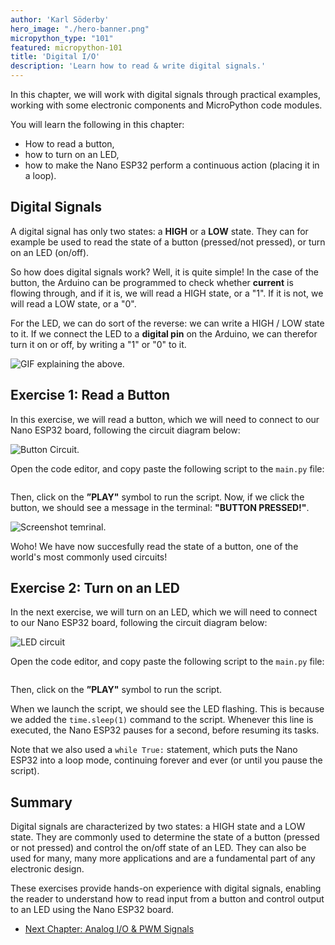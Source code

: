 ```yaml
---
author: 'Karl Söderby'
hero_image: "./hero-banner.png"
micropython_type: "101"
featured: micropython-101
title: 'Digital I/O'
description: 'Learn how to read & write digital signals.'
---
```


In this chapter, we will work with digital signals through practical examples, working with some electronic components and MicroPython code modules.

You will learn the following in this chapter:
- How to read a button,
- how to turn on an LED,
- how to make the Nano ESP32 perform a continuous action (placing it in a loop).

## Digital Signals

A digital signal has only two states: a **HIGH** or a **LOW** state. They can for example be used to read the state of a button (pressed/not pressed), or turn on an LED (on/off).

So how does digital signals work? Well, it is quite simple! In the case of the button, the Arduino can be programmed to check whether **current** is flowing through, and if it is, we will read a HIGH state, or a "1". If it is not, we will read a LOW state, or a "0".

For the LED, we can do sort of the reverse: we can write a HIGH / LOW state to it. If we connect the LED to a **digital pin** on the Arduino, we can therefor turn it on or off, by writing a "1" or "0" to it.

![GIF explaining the above.]()

## Exercise 1: Read a Button

In this exercise, we will read a button, which we will need to connect to our Nano ESP32 board, following the circuit diagram below:

![Button Circuit.]()

Open the code editor, and copy paste the following script to the `main.py` file:

```python

```

Then, click on the **”PLAY"** symbol to run the script. Now, if we click the button, we should see a message in the terminal: **"BUTTON PRESSED!"**.

![Screenshot temrinal]().

Woho! We have now succesfully read the state of a button, one of the world's most commonly used circuits!

## Exercise 2: Turn on an LED

In the next exercise, we will turn on an LED, which we will need to connect to our Nano ESP32 board, following the circuit diagram below:

![LED circuit]()

Open the code editor, and copy paste the following script to the `main.py` file:

```python

```

Then, click on the **”PLAY"** symbol to run the script. 

When we launch the script, we should see the LED flashing. This is because we added the `time.sleep(1)` command to the script. Whenever this line is executed, the Nano ESP32 pauses for a second, before resuming its tasks.

Note that we also used a `while True:` statement, which puts the Nano ESP32 into a loop mode, continuing forever and ever (or until you pause the script).

## Summary

Digital signals are characterized by two states: a HIGH state and a LOW state. They are commonly used to determine the state of a button (pressed or not pressed) and control the on/off state of an LED. They can also be used for many, many more applications and are a fundamental part of any electronic design.

These exercises provide hands-on experience with digital signals, enabling the reader to understand how to read input from a button and control output to an LED using the Nano ESP32 board.

- [Next Chapter: Analog I/O & PWM Signals](/micropython-course/course/analog)